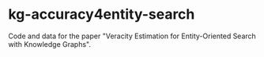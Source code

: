 # kg-accuracy4entity-search
Code and data for the paper "Veracity Estimation for Entity-Oriented Search with Knowledge Graphs".
